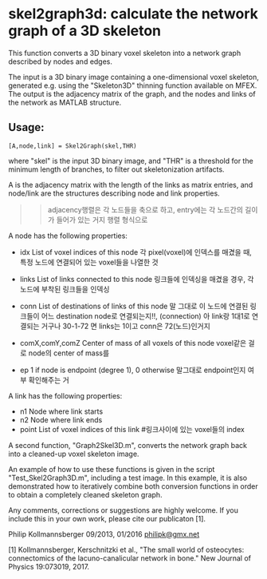 # skel2graph3d: calculate the network graph of a 3D skeleton

This function converts a 3D binary voxel skeleton into a network graph described by nodes and edges.

The input is a 3D binary image containing a one-dimensional voxel skeleton, generated e.g. using the "Skeleton3D" thinning function available on MFEX. The output is the adjacency matrix of the graph, and the nodes and links of the network as MATLAB structure.

## Usage:

`[A,node,link] = Skel2Graph(skel,THR)`

where "skel" is the input 3D binary image, and "THR" is a threshold for the minimum length of branches, to filter out skeletonization artifacts.

A is the adjacency matrix with the length of the links as matrix entries, and node/link are the structures describing node and link properties.

>> adjacency행렬은 각 노드들을 축으로 하고, entry에는 각 노드간의 길이가 들어가 있는 거지 행렬 형식으로 

A node has the following properties:

- idx             List of voxel indices of this node
각 pixel(voxel)에 인덱스를 매겼을 때, 특정 노드에 연결되어 있는 voxel들을 나열한 것 


- links           List of links connected to this node
링크들에 인덱싱을 매겼을 경우, 각 노드에 부착된 링크들을 인덱싱

- conn            List of destinations of links of this node
말 그대로 이 노드에 연결된 링크들이 어느 destination node로 연결되는지!!, (connection) 
아 link랑 1대1로 연결되는 거구나 30-1-72 면 links는 1이고 conn은 72(노드)인거지 

- comX,comY,comZ  Center of mass of all voxels of this node
voxel같은 걸로 node의 center of mass를 

- ep              1 if node is endpoint (degree 1), 0 otherwise
말그대로 endpoint인지 여부 확인해주는 거 


A link has the following properties:

- n1      Node where link starts
- n2      Node where link ends
- point   List of voxel indices of this link
#링크사이에 있는 voxel들의 index 

A second function, "Graph2Skel3D.m", converts the network graph back into a cleaned-up voxel skeleton image.

An example of how to use these functions is given in the script "Test_Skel2Graph3D.m", including a test image. In this example, it is also demonstrated how to iteratively combine both conversion functions in order to obtain a completely cleaned skeleton graph.

Any comments, corrections or suggestions are highly welcome. If you include this in your own work, please cite our publicaton [1].

Philip Kollmannsberger 09/2013, 01/2016
philipk@gmx.net

[1] Kollmannsberger, Kerschnitzki et al.,
"The small world of osteocytes: connectomics of the lacuno-canalicular network in bone."
New Journal of Physics 19:073019, 2017.
